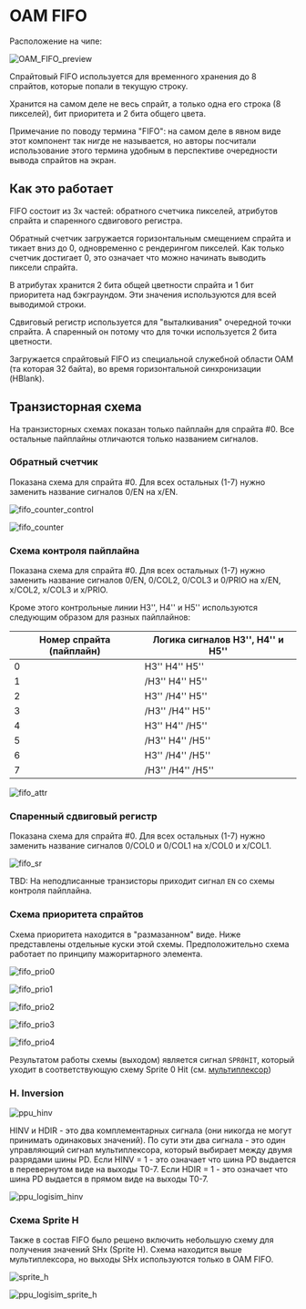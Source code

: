 # OAM FIFO

Расположение на чипе:

![OAM_FIFO_preview](/BreakingNESWiki/imgstore/OAM_FIFO_preview.jpg)

Спрайтовый FIFO используется для временного хранения до 8 спрайтов, которые попали в текущую строку.

Хранится на самом деле не весь спрайт, а только одна его строка (8 пикселей), бит приоритета и 2 бита общего цвета.

Примечание по поводу термина "FIFO": на самом деле в явном виде этот компонент так нигде не называется, но авторы посчитали использование этого термина удобным в перспективе очередности вывода спрайтов на экран.

## Как это работает

FIFO состоит из 3х частей: обратного счетчика пикселей, атрибутов спрайта и спаренного сдвигового регистра.

Обратный счетчик загружается горизонтальным смещением спрайта и тикает вниз до 0, одновременно с рендерингом пикселей. Как только счетчик достигает 0, это означает что можно начинать выводить пиксели спрайта.

В атрибутах хранится 2 бита общей цветности спрайта и 1 бит приоритета над бэкграундом. Эти значения используются для всей выводимой строки.

Сдвиговый регистр используется для "выталкивания" очередной точки спрайта. А спаренный он потому что для точки используется 2 бита цветности.

Загружается спрайтовый FIFO из специальной служебной области OAM (та которая 32 байта), во время горизонтальной синхронизации (HBlank).

## Транзисторная схема

На транзисторных схемах показан только пайплайн для спрайта #0. Все остальные пайплайны отличаются только названием сигналов.

### Обратный счетчик

Показана схема для спрайта #0. Для всех остальных (1-7) нужно заменить название сигналов 0/EN на x/EN.

![fifo_counter_control](/BreakingNESWiki/imgstore/fifo_counter_control.jpg)

![fifo_counter](/BreakingNESWiki/imgstore/fifo_counter.jpg)

### Схема контроля пайплайна

Показана схема для спрайта #0. Для всех остальных (1-7) нужно заменить название сигналов 0/EN, 0/COL2, 0/COL3 и 0/PRIO на x/EN, x/COL2, x/COL3 и x/PRIO.

Кроме этого контрольные линии H3'', H4'' и H5'' используются следующим образом для разных пайплайнов:

|Номер спрайта (пайплайн)|Логика сигналов H3'', H4'' и H5''|
|---|---|
|0|H3'' H4'' H5''| 
|1|/H3'' H4'' H5''|
|2|H3'' /H4'' H5''|
|3|/H3'' /H4'' H5''|
|4|H3'' H4'' /H5''|
|5|/H3'' H4'' /H5''|
|6|H3'' /H4'' /H5''|
|7|/H3'' /H4'' /H5''|

![fifo_attr](/BreakingNESWiki/imgstore/fifo_attr.jpg)

### Спаренный сдвиговый регистр

Показана схема для спрайта #0. Для всех остальных (1-7) нужно заменить название сигналов 0/COL0 и 0/COL1 на x/COL0 и x/COL1.

![fifo_sr](/BreakingNESWiki/imgstore/fifo_sr.jpg)

TBD: На неподписанные транзисторы приходит сигнал `EN` со схемы контроля пайплайна.

### Схема приоритета спрайтов

Схема приоритета находится в "размазанном" виде. Ниже представлены отдельные куски этой схемы.
Предположительно схема работает по принципу мажоритарного элемента.

![fifo_prio0](/BreakingNESWiki/imgstore/fifo_prio0.jpg)

![fifo_prio1](/BreakingNESWiki/imgstore/fifo_prio1.jpg)

![fifo_prio2](/BreakingNESWiki/imgstore/fifo_prio2.jpg)

![fifo_prio3](/BreakingNESWiki/imgstore/fifo_prio3.jpg)

![fifo_prio4](/BreakingNESWiki/imgstore/fifo_prio4.jpg)

Результатом работы схемы (выходом) является сигнал `SPR0HIT`, который уходит в соответствующую схему Sprite 0 Hit (см. [мультиплексор](mux.md))

### H. Inversion

![ppu_hinv](/BreakingNESWiki/imgstore/ppu_hinv.jpg)

HINV и HDIR - это два комплементарных сигнала (они никогда не могут принимать одинаковых значений). По сути эти два сигнала - это один управляющий сигнал мультиплексора, который выбирает между двумя разрядами шины PD. Если HINV = 1 - это означает что шина PD выдается в перевернутом виде на выходы T0-7. Если HDIR = 1 - это означает что шина PD выдается в прямом виде на выходы T0-7.

![ppu_logisim_hinv](/BreakingNESWiki/imgstore/ppu_logisim_hinv.jpg)

### Схема Sprite H

Также в состав FIFO было решено включить небольшую схему для получения значений SHx (Sprite H). Схема находится выше мультиплексора, но выходы SHx используются только в OAM FIFO.

![sprite_h](/BreakingNESWiki/imgstore/sprite_h.jpg)

![ppu_logisim_sprite_h](/BreakingNESWiki/imgstore/ppu_logisim_sprite_h.jpg)
